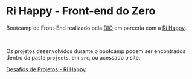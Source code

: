 # Ri Happy - Front-end do Zero
Bootcamp de Front-End realizado pela [DIO](www.dio.me) em parceria com a [Ri Happy](https://www.rihappy.com.br). 

<br>

Os projetos desenvolvidos durante o bootcamp podem ser encontrados dentro da pasta `projects`, em `src`, ou acessado o site: 

[Desafios de Projetos - Ri Happy](https://vanderleyoliveira.github.io/Ri-Happy-Frontend/)
